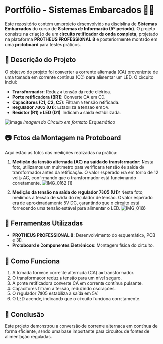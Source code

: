 # Portfólio - Sistemas Embarcados 🔌💡

Este repositório contém um projeto desenvolvido na disciplina de **Sistemas Embarcados** do curso de **Sistemas de Informação (5º período)**. O projeto consiste na criação de um **circuito retificador de onda completa**, projetado na plataforma **PROTHEUS PROFESSIONAL 8** e posteriormente montado em uma **protoboard** para testes práticos.

## 📜 Descrição do Projeto

O objetivo do projeto foi converter a corrente alternada (CA) proveniente de uma tomada em corrente contínua (CC) para alimentar um LED. O circuito inclui:

- **Transformador**: Reduz a tensão da rede elétrica.
- **Ponte retificadora (BR1)**: Converte CA em CC.
- **Capacitores (C1, C2, C3)**: Filtram a tensão retificada.
- **Regulador 7805 (U1)**: Estabiliza a tensão em 5V.
- **Resistor (R1) e LED (D1)**: Indicam a saída estabilizada.

![image](https://github.com/user-attachments/assets/ef43b1cb-7b3c-413c-a6bc-0227cd1480f1)
*Imagem do Circuito em formato Esquemático*


## 📷 Fotos da Montagem na Protoboard

Aqui estão as fotos das medições realizadas na prática:

1. **Medição da tensão alternada (AC) na saída do transformador:**
Nesta foto, utilizamos um multímetro para verificar a tensão de saída do transformador antes da retificação. O valor esperado era em torno de 12 volts AC, confirmando que o transformador está funcionando corretamente.
![IMG_0162 (1)](https://github.com/user-attachments/assets/d04882f6-1530-4059-a407-3eb55f4c9556)


2. **Medição da tensão na saída do regulador 7805 (U1):**
Nesta foto, medimos a tensão de saída do regulador de tensão. O valor esperado era de aproximadamente 5V DC, garantindo que o circuito está fornecendo uma tensão estável para alimentar o LED.
![IMG_0166](https://github.com/user-attachments/assets/f7ed13fd-48f2-4a93-b761-40f92d8f0cfe)

## 🔧 Ferramentas Utilizadas

- **PROTHEUS PROFESSIONAL 8**: Desenvolvimento do esquemático, PCB e 3D.
- **Protoboard e Componentes Eletrônicos**: Montagem física do circuito.

## 📖 Como Funciona

1. A tomada fornece corrente alternada (CA) ao transformador.
2. O transformador reduz a tensão para um nível seguro.
3. A ponte retificadora converte CA em corrente contínua pulsante.
4. Capacitores filtram a tensão, reduzindo oscilações.
5. O regulador 7805 estabiliza a saída em 5V.
6. O LED acende, indicando que o circuito funciona corretamente.

## 📌 Conclusão

Este projeto demonstrou a conversão de corrente alternada em contínua de forma eficiente, sendo uma base importante para circuitos de fontes de alimentação reguladas.
